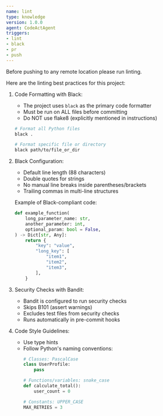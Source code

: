 ```yaml
---
name: lint
type: knowledge
version: 1.0.0
agent: CodeActAgent
triggers:
- lint
- black
- pr
- push
---
```


Before pushing to any remote location please run linting.

Here are the linting best practices for this project:

1. Code Formatting with Black:
   - The project uses `black` as the primary code formatter
   - Must be run on ALL files before committing
   - Do NOT use flake8 (explicitly mentioned in instructions)

   ```bash
   # Format all Python files
   black .
   
   # Format specific file or directory
   black path/to/file_or_dir
   ```

2. Black Configuration:
   - Default line length (88 characters)
   - Double quotes for strings
   - No manual line breaks inside parentheses/brackets
   - Trailing commas in multi-line structures

   Example of Black-compliant code:
   ```python
   def example_function(
       long_parameter_name: str,
       another_parameter: int,
       optional_param: bool = False,
   ) -> Dict[str, Any]:
       return {
           "key": "value",
           "long_key": [
               "item1",
               "item2",
               "item3",
           ],
       }
   ```

3. Security Checks with Bandit:
   - Bandit is configured to run security checks
   - Skips B101 (assert warnings)
   - Excludes test files from security checks
   - Runs automatically in pre-commit hooks

4. Code Style Guidelines:
   - Use type hints
   - Follow Python's naming conventions:
     ```python
     # Classes: PascalCase
     class UserProfile:
         pass
     
     # Functions/variables: snake_case
     def calculate_total():
         user_count = 0
     
     # Constants: UPPER_CASE
     MAX_RETRIES = 3
     ```
